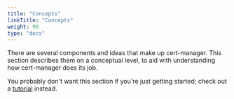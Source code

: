 ```yaml
---
title: "Concepts"
linkTitle: "Concepts"
weight: 90
type: "docs"
---
```


There are several components and ideas that make up cert-manager. This section
describes them on a conceptual level, to aid with understanding how cert-manager
does its job.

You probably don't want this section if you're just getting started; check out
a [tutorial](../tutorials/) instead.

